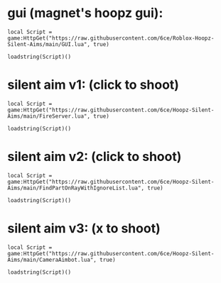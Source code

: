 # gui (magnet's hoopz gui):

```
local Script = game:HttpGet("https://raw.githubusercontent.com/6ce/Roblox-Hoopz-Silent-Aims/main/GUI.lua", true)

loadstring(Script)()
```

# silent aim v1: (click to shoot)
```
local Script = game:HttpGet("https://raw.githubusercontent.com/6ce/Hoopz-Silent-Aims/main/FireServer.lua", true)

loadstring(Script)()
```
# silent aim v2: (click to shoot)
```
local Script = game:HttpGet("https://raw.githubusercontent.com/6ce/Hoopz-Silent-Aims/main/FindPartOnRayWithIgnoreList.lua", true)

loadstring(Script)()
```
# silent aim v3: (x to shoot)
```
local Script = game:HttpGet("https://raw.githubusercontent.com/6ce/Hoopz-Silent-Aims/main/CameraAimbot.lua", true)

loadstring(Script)()
```
